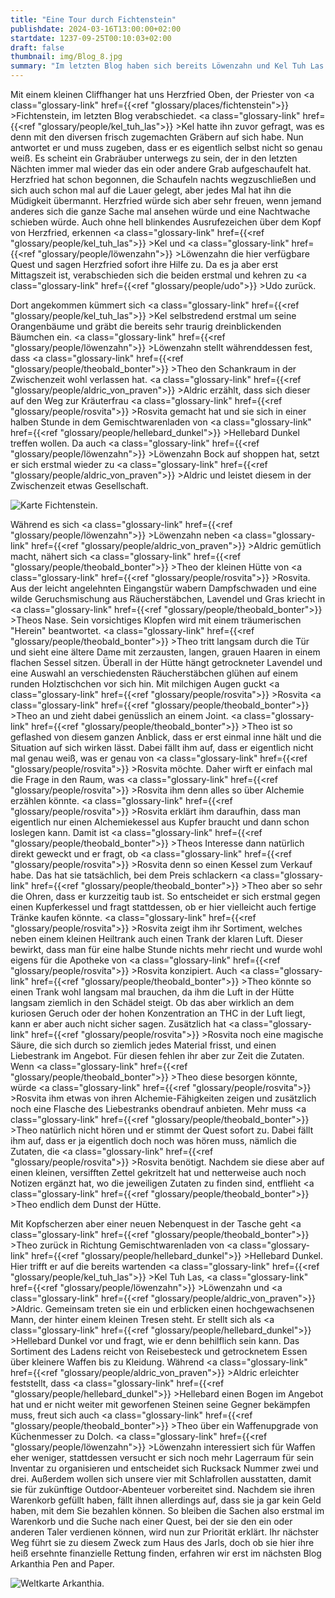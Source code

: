 ```yaml
---
title: "Eine Tour durch Fichtenstein"
publishdate: 2024-03-16T13:00:00+02:00
startdate: 1237-09-25T00:10:03+02:00
draft: false
thumbnail: img/Blog_8.jpg
summary: "Im letzten Blog haben sich bereits Löwenzahn und Kel Tuh Las gegen ihren schwerwiegenden Kater, ein Resultat ihres kleinen Festes in Fichtenstein, aufgebäumt. In diesem Blog begibt sich nun auch Theo wieder ins Spielgeschehen und besucht die Kräuterfrau Rosvita. Außerdem kann sich Kel endlich um seine Orangenbäume kümmern. Ob er damit erfolgreich ist und was Theo bei Rosvita an neuem Equipment findet, erfahrt ihr hier:"
---
```


Mit einem kleinen Cliffhanger hat uns Herzfried Oben, der Priester von <a class="glossary-link" href={{<ref "glossary/places/fichtenstein">}} >Fichtenstein</a>, im letzten Blog verabschiedet. <a class="glossary-link" href={{<ref "glossary/people/kel_tuh_las">}} >Kel</a> hatte ihn zuvor gefragt, was es denn mit den diversen frisch zugemachten Gräbern auf sich habe. Nun antwortet er und muss zugeben, dass er es eigentlich selbst nicht so genau weiß. Es scheint ein Grabräuber unterwegs zu sein, der in den letzten Nächten immer mal wieder das ein oder andere Grab aufgeschaufelt hat. Herzfried hat schon begonnen, die Schaufeln nachts wegzuschließen und sich auch schon mal auf die Lauer gelegt, aber jedes Mal hat ihn die Müdigkeit übermannt. Herzfried würde sich aber sehr freuen, wenn jemand anderes sich die ganze Sache mal ansehen würde und eine Nachtwache schieben würde. Auch ohne hell blinkendes Ausrufezeichen über dem Kopf von Herzfried, erkennen <a class="glossary-link" href={{<ref "glossary/people/kel_tuh_las">}} >Kel</a> und <a class="glossary-link" href={{<ref "glossary/people/löwenzahn">}} >Löwenzahn</a> die hier verfügbare Quest und sagen Herzfried sofort ihre Hilfe zu. Da es ja aber erst Mittagszeit ist, verabschieden sich die beiden erstmal und kehren zu <a class="glossary-link" href={{<ref "glossary/people/udo">}} >Udo</a> zurück.

Dort angekommen kümmert sich <a class="glossary-link" href={{<ref "glossary/people/kel_tuh_las">}} >Kel</a> selbstredend erstmal um seine Orangenbäume und gräbt die bereits sehr traurig dreinblickenden Bäumchen ein. <a class="glossary-link" href={{<ref "glossary/people/löwenzahn">}} >Löwenzahn</a> stellt währenddessen fest, dass <a class="glossary-link" href={{<ref "glossary/people/theobald_bonter">}} >Theo</a> den Schankraum in der Zwischenzeit wohl verlassen hat. <a class="glossary-link" href={{<ref "glossary/people/aldric_von_praven">}} >Aldric</a> erzählt, dass sich dieser auf den Weg zur Kräuterfrau <a class="glossary-link" href={{<ref "glossary/people/rosvita">}} >Rosvita</a> gemacht hat und sie sich in einer halben Stunde in dem Gemischtwarenladen von <a class="glossary-link" href={{<ref "glossary/people/hellebard_dunkel">}} >Hellebard Dunkel</a> treffen wollen. Da auch <a class="glossary-link" href={{<ref "glossary/people/löwenzahn">}} >Löwenzahn</a> Bock auf shoppen hat, setzt er sich erstmal wieder zu <a class="glossary-link" href={{<ref "glossary/people/aldric_von_praven">}} >Aldric</a> und leistet diesem in der Zwischenzeit etwas Gesellschaft.

<div class="img-max center">
    <img class="img-fluid" title="Karte Fichtenstein" alt="Karte Fichtenstein." src="/img/fichtenstein.jpg" />
</div>

Während es sich <a class="glossary-link" href={{<ref "glossary/people/löwenzahn">}} >Löwenzahn</a> neben <a class="glossary-link" href={{<ref "glossary/people/aldric_von_praven">}} >Aldric</a> gemütlich macht, nähert sich <a class="glossary-link" href={{<ref "glossary/people/theobald_bonter">}} >Theo</a> der kleinen Hütte von <a class="glossary-link" href={{<ref "glossary/people/rosvita">}} >Rosvita</a>. Aus der leicht angelehnten Eingangstür wabern Dampfschwaden und eine wilde Geruchsmischung aus Räucherstäbchen, Lavendel und Gras kriecht in <a class="glossary-link" href={{<ref "glossary/people/theobald_bonter">}} >Theos</a> Nase. Sein vorsichtiges Klopfen wird mit einem träumerischen "Herein" beantwortet. <a class="glossary-link" href={{<ref "glossary/people/theobald_bonter">}} >Theo</a> tritt langsam durch die Tür und sieht eine ältere Dame mit zerzausten, langen, grauen Haaren in einem flachen Sessel sitzen. Überall in der Hütte hängt getrockneter Lavendel und eine Auswahl an verschiedensten Räucherstäbchen glühen auf einem runden Holztischchen vor sich hin. Mit milchigen Augen guckt <a class="glossary-link" href={{<ref "glossary/people/rosvita">}} >Rosvita</a> <a class="glossary-link" href={{<ref "glossary/people/theobald_bonter">}} >Theo</a> an und zieht dabei genüsslich an einem Joint. <a class="glossary-link" href={{<ref "glossary/people/theobald_bonter">}} >Theo</a> ist so geflashed von diesem ganzen Anblick, dass er erst einmal inne hält und die Situation auf sich wirken lässt. Dabei fällt ihm auf, dass er eigentlich nicht mal genau weiß, was er genau von <a class="glossary-link" href={{<ref "glossary/people/rosvita">}} >Rosvita</a> möchte. Daher wirft er einfach mal die Frage in den Raum, was <a class="glossary-link" href={{<ref "glossary/people/rosvita">}} >Rosvita</a> ihm denn alles so über Alchemie erzählen könnte. <a class="glossary-link" href={{<ref "glossary/people/rosvita">}} >Rosvita</a> erklärt ihm daraufhin, dass man eigentlich nur einen Alchemiekessel aus Kupfer braucht und dann schon loslegen kann. Damit ist <a class="glossary-link" href={{<ref "glossary/people/theobald_bonter">}} >Theos</a> Interesse dann natürlich direkt geweckt und er fragt, ob <a class="glossary-link" href={{<ref "glossary/people/rosvita">}} >Rosvita</a> denn so einen Kessel zum Verkauf habe. Das hat sie tatsächlich, bei dem Preis schlackern <a class="glossary-link" href={{<ref "glossary/people/theobald_bonter">}} >Theo</a> aber so sehr die Ohren, dass er kurzzeitig taub ist. So entscheidet er sich erstmal gegen einen Kupferkessel und fragt stattdessen, ob er hier vielleicht auch fertige Tränke kaufen könnte. <a class="glossary-link" href={{<ref "glossary/people/rosvita">}} >Rosvita</a> zeigt ihm ihr Sortiment, welches neben einem kleinen Heiltrank auch einen Trank der klaren Luft. Dieser bewirkt, dass man für eine halbe Stunde nichts mehr riecht und wurde wohl eigens für die Apotheke von <a class="glossary-link" href={{<ref "glossary/people/rosvita">}} >Rosvita</a> konzipiert. Auch <a class="glossary-link" href={{<ref "glossary/people/theobald_bonter">}} >Theo</a> könnte so einen Trank wohl langsam mal brauchen, da ihm die Luft in der Hütte langsam ziemlich in den Schädel steigt. Ob das aber wirklich an dem kuriosen Geruch oder der hohen Konzentration an THC in der Luft liegt, kann er aber auch nicht sicher sagen. Zusätzlich hat <a class="glossary-link" href={{<ref "glossary/people/rosvita">}} >Rosvita</a> noch eine magische Säure, die sich durch so ziemlich jedes Material frisst, und einen Liebestrank im Angebot. Für diesen fehlen ihr aber zur Zeit die Zutaten. Wenn <a class="glossary-link" href={{<ref "glossary/people/theobald_bonter">}} >Theo</a> diese besorgen könnte, würde <a class="glossary-link" href={{<ref "glossary/people/rosvita">}} >Rosvita</a> ihm etwas von ihren Alchemie-Fähigkeiten zeigen und zusätzlich noch eine Flasche des Liebestranks obendrauf anbieten. Mehr muss <a class="glossary-link" href={{<ref "glossary/people/theobald_bonter">}} >Theo</a> natürlich nicht hören und er stimmt der Quest sofort zu. Dabei fällt ihm auf, dass er ja eigentlich doch noch was hören muss, nämlich die Zutaten, die <a class="glossary-link" href={{<ref "glossary/people/rosvita">}} >Rosvita</a> benötigt. Nachdem sie diese aber auf einen kleinen, versifften Zettel gekritzelt hat und netterweise auch noch Notizen ergänzt hat, wo die jeweiligen Zutaten zu finden sind, entflieht <a class="glossary-link" href={{<ref "glossary/people/theobald_bonter">}} >Theo</a> endlich dem Dunst der Hütte.

Mit Kopfscherzen aber einer neuen Nebenquest in der Tasche geht <a class="glossary-link" href={{<ref "glossary/people/theobald_bonter">}} >Theo</a> zurück in Richtung Gemischtwarenladen von <a class="glossary-link" href={{<ref "glossary/people/hellebard_dunkel">}} >Hellebard Dunkel</a>. Hier trifft er auf die bereits wartenden <a class="glossary-link" href={{<ref "glossary/people/kel_tuh_las">}} >Kel Tuh Las</a>, <a class="glossary-link" href={{<ref "glossary/people/löwenzahn">}} >Löwenzahn</a> und <a class="glossary-link" href={{<ref "glossary/people/aldric_von_praven">}} >Aldric</a>. Gemeinsam treten sie ein und erblicken einen hochgewachsenen Mann, der hinter einem kleinen Tresen steht. Er stellt sich als <a class="glossary-link" href={{<ref "glossary/people/hellebard_dunkel">}} >Hellebard Dunkel</a> vor und fragt, wie er denn behilflich sein kann. Das Sortiment des Ladens reicht von Reisebesteck und getrocknetem Essen über kleinere Waffen bis zu Kleidung. Während <a class="glossary-link" href={{<ref "glossary/people/aldric_von_praven">}} >Aldric</a> erleichter feststellt, dass <a class="glossary-link" href={{<ref "glossary/people/hellebard_dunkel">}} >Hellebard</a> einen Bogen im Angebot hat und er nicht weiter mit geworfenen Steinen seine Gegner bekämpfen muss, freut sich auch <a class="glossary-link" href={{<ref "glossary/people/theobald_bonter">}} >Theo</a> über ein Waffenupgrade von Küchenmesser zu Dolch. <a class="glossary-link" href={{<ref "glossary/people/löwenzahn">}} >Löwenzahn</a> interessiert sich für Waffen eher weniger, stattdessen versucht er sich noch mehr Lagerraum für sein Inventar zu organisieren und entscheidet sich Rucksack Nummer zwei und drei. Außerdem wollen sich unsere vier mit Schlafrollen ausstatten, damit sie für zukünftige Outdoor-Abenteuer vorbereitet sind. Nachdem sie ihren Warenkorb gefüllt haben, fällt ihnen allerdings auf, dass sie ja gar kein Geld haben, mit dem Sie bezahlen können. So bleiben die Sachen also erstmal im Warenkorb und die Suche nach einer Quest, bei der sie den ein oder anderen Taler verdienen können, wird nun zur Priorität erklärt. Ihr nächster Weg führt sie zu diesem Zweck zum Haus des Jarls, doch ob sie hier ihre heiß ersehnte finanzielle Rettung finden, erfahren wir erst im nächsten Blog Arkanthia Pen and Paper.

<div class="img-max center">
  <img class="img-fluid" title="Weltkarte Arkanthia" alt="Weltkarte Arkanthia." src="/img/Arkanthia_Full_Map_Fichtenstein.jpg" />
</div>




